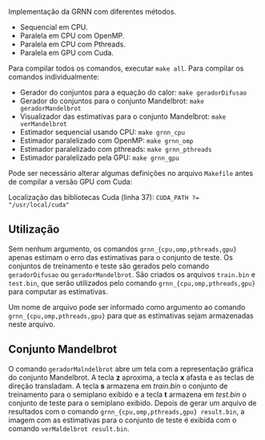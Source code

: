 Implementação da GRNN com diferentes métodos.

* Sequencial em CPU.
* Paralela em CPU com OpenMP.
* Paralela em CPU com Pthreads.
* Paralela em GPU com Cuda.

Para compilar todos os comandos, executar `make all`. Para compilar os comandos individualmente:

* Gerador do conjuntos para a equação do calor: `make geradorDifusao`
* Gerador do conjuntos para o conjunto Mandelbrot: `make geradorMandelbrot`
* Visualizador das estimativas para o conjunto Mandelbrot: `make verMandelbrot`
* Estimador sequencial usando CPU: `make grnn_cpu`
* Estimador paralelizado com OpenMP: `make grnn_omp`
* Estimador paralelizado com pthreads: `make grnn_pthreads`
* Estimador paralelizado pela GPU: `make grnn_gpu`

Pode ser necessário alterar algumas definições no arquivo `Makefile` antes de compilar a versão GPU com Cuda:

Localização das bibliotecas Cuda (linha 37): `CUDA_PATH ?= "/usr/local/cuda"`

## Utilização

Sem nenhum argumento, os comandos `grnn_{cpu,omp,pthreads,gpu}` apenas estimam o erro das estimativas para o conjunto de  teste. Os conjuntos de treinamento e teste são gerados pelo comando `geradorDifusao` ou `geradorMandelbrot`. São criados os arquivos `train.bin` e `test.bin`, que serão utilizados pelo comando `grnn_{cpu,omp,pthreads,gpu}` para computar as estimativas.

Um nome de arquivo pode ser informado como argumento ao comando `grnn_{cpu,omp,pthreads,gpu}` para que as estimativas sejam armazenadas neste arquivo.

## Conjunto Mandelbrot

O comando `geradorMalndelbrot` abre um tela com a representação gráfica do conjunto Mandelbrot. A tecla **z** aproxima, a tecla **x** afasta e as teclas de direção transladam. A tecla **s** armazena em *train.bin* o conjunto de treinamento para o semiplano exibido e a tecla **t** armazena em *test.bin* o conjunto de teste para o semiplano exibido. Depois de gerar um arquivo de resultados com o comando `grnn_{cpu,omp,pthreads,gpu} result.bin`, a imagem com as estimativas para o conjunto de teste é exibida com o comando `verMaldelbrot result.bin`.